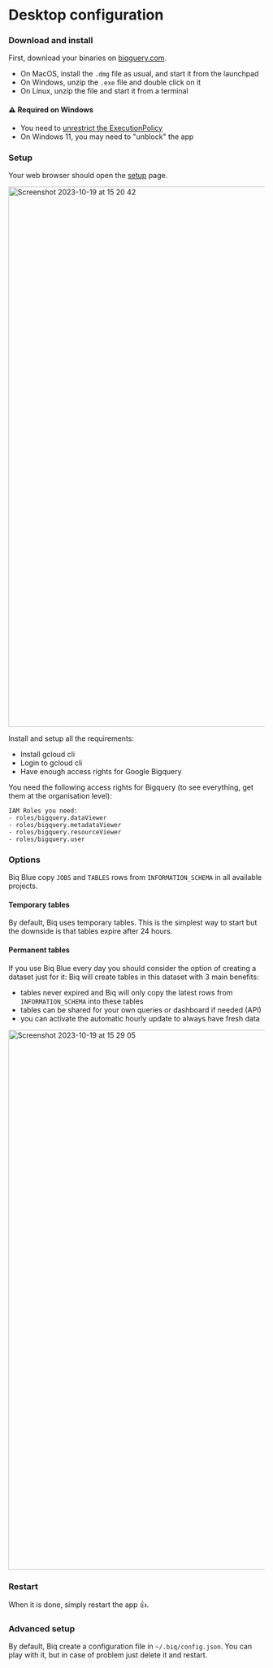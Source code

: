 # Desktop configuration

### Download and install
First, download your binaries on [biqguery.com](https://biqguery.com#download).

- On MacOS, install the `.dmg` file as usual, and start it from the launchpad
- On Windows, unzip the `.exe` file and double click on it
- On Linux, unzip the file and start it from a terminal

#### ⚠️ Required on Windows
- You need to [unrestrict the ExecutionPolicy](https://learn.microsoft.com/fr-fr/troubleshoot/azure/active-directory/cannot-run-scripts-powershell)
- On Windows 11, you may need to "unblock" the app

### Setup

Your web browser should open the [setup](http://127.0.0.1:3000/setup.html) page.

<img width="1063" alt="Screenshot 2023-10-19 at 15 20 42" src="https://github.com/biqblue/docs/assets/134798784/5cbf86a9-1aca-4564-bf0a-f85ea74a29a4">

Install and setup all the requirements:
- Install gcloud cli
- Login to gcloud cli
- Have enough access rights for Google Bigquery

You need the following access rights for Bigquery (to see everything, get them at the organisation level):
```
IAM Roles you need:
- roles/bigquery.dataViewer
- roles/bigquery.metadataViewer
- roles/bigquery.resourceViewer
- roles/bigquery.user
```

### Options

Biq Blue copy `JOBS` and `TABLES` rows from `INFORMATION_SCHEMA` in all available projects.

#### Temporary tables

By default, Biq uses temporary tables. This is the simplest way to start but the downside is that tables expire after 24 hours.

#### Permanent tables

If you use Biq Blue every day you should consider the option of creating a dataset just for it: Biq will create tables in this dataset with 3 main benefits:
- tables never expired and Biq will only copy the latest rows from `INFORMATION_SCHEMA` into these tables
- tables can be shared for your own queries or dashboard if needed (API)
- you can activate the automatic hourly update to always have fresh data

<img width="1062" alt="Screenshot 2023-10-19 at 15 29 05" src="https://github.com/biqblue/docs/assets/134798784/48e9df2b-63b6-412b-b32f-93557eb352e1">

### Restart

When it is done, simply restart the app 👍.

### Advanced setup

By default, Biq create a configuration file in `~/.biq/config.json`. You can play with it, but in case of problem just delete it and restart.



